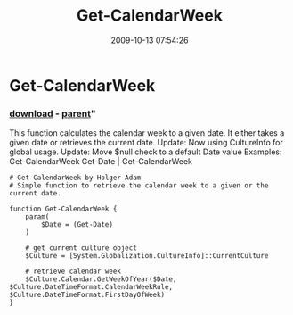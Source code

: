 ﻿---
pid:            1392
parent:         1391
children:       
poster:         djryan
title:          Get-CalendarWeek
date:           2009-10-13 07:54:26
format:         posh
---

# Get-CalendarWeek

### [download](1392.ps1) - [parent](1391.md)"

This function calculates the calendar week to a given date. It either takes a given date or retrieves the current date.
Update: Now using CultureInfo for global usage.
Update: Move $null check to a default Date value
Examples:
Get-CalendarWeek
Get-Date | Get-CalendarWeek


```posh
# Get-CalendarWeek by Holger Adam
# Simple function to retrieve the calendar week to a given or the current date.

function Get-CalendarWeek {
	param(
		$Date = (Get-Date)
	)
	
	# get current culture object
	$Culture = [System.Globalization.CultureInfo]::CurrentCulture
	
	# retrieve calendar week
	$Culture.Calendar.GetWeekOfYear($Date, $Culture.DateTimeFormat.CalendarWeekRule, $Culture.DateTimeFormat.FirstDayOfWeek)
}
```
